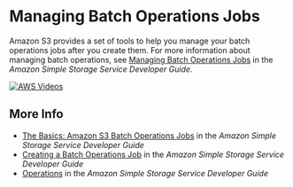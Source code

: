 # Managing Batch Operations Jobs<a name="batch-ops-manage-jobs"></a>

Amazon S3 provides a set of tools to help you manage your batch operations jobs after you create them\. For more information about managing batch operations, see [Managing Batch Operations Jobs](https://docs.aws.amazon.com/AmazonS3/latest/dev/batch-ops-managing-jobs.html) in the *Amazon Simple Storage Service Developer Guide*\. 

[![AWS Videos](http://img.youtube.com/vi/https://www.youtube.com/embed/CuMDH6c0zm4//0.jpg)](http://www.youtube.com/watch?v=https://www.youtube.com/embed/CuMDH6c0zm4/)

## More Info<a name="batch-ops-manage-jobs-moreinfo"></a>
+ [The Basics: Amazon S3 Batch Operations Jobs](https://docs.aws.amazon.com/AmazonS3/latest/dev/batch-ops-basics.html) in the *Amazon Simple Storage Service Developer Guide*
+ [Creating a Batch Operations Job](https://docs.aws.amazon.com/AmazonS3/latest/dev/batch-ops-create-job.html) in the *Amazon Simple Storage Service Developer Guide*
+ [Operations](https://docs.aws.amazon.com/AmazonS3/latest/dev/batch-ops-operations.html) in the *Amazon Simple Storage Service Developer Guide*